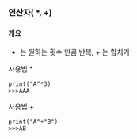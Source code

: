 ### 연산자( *, +)

#### 개요
* 는 원하는 횟수 만큼 반복, + 는 합치기

사용법 *
```
print("A"*3)
>>>AAA
```

사용법 +
```
print("A"+"B")
>>>AB
```
